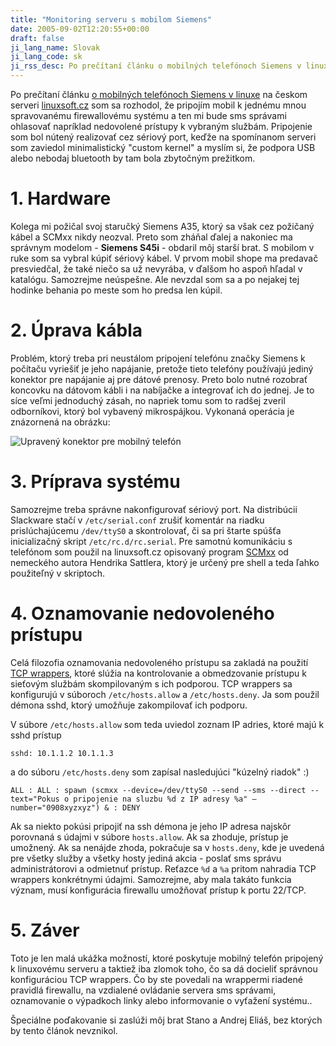 ```yaml
---
title: "Monitoring serveru s mobilom Siemens"
date: 2005-09-02T12:20:55+00:00
draft: false
ji_lang_name: Slovak
ji_lang_code: sk
ji_rss_desc: Po prečítaní článku o mobilných telefónoch Siemens v linuxe na českom serveri linuxsoft.cz som sa rozhodol, že pripojím mobil k jednému mnou spravovanému firewallovému systému a ten mi bude sms správami ohlasovať napríklad nedovolené prístupy k vybraným službám.
---
```


Po prečítaní článku [o mobilných telefónoch Siemens v linuxe][1] na českom serveri [linuxsoft.cz][2] som sa rozhodol, že pripojím mobil k jednému mnou spravovanému firewallovému systému a ten mi bude sms správami ohlasovať napríklad nedovolené prístupy k vybraným službám. 
Pripojenie som bol nútený realizovať cez sériový port, keďže na spomínanom serveri som zaviedol minimalistický "custom kernel" a myslím si, že podpora USB alebo nebodaj bluetooth by tam bola zbytočným prežitkom.

# 1. Hardware

Kolega mi požičal svoj staručký Siemens A35, ktorý sa však cez požičaný kábel a SCMxx nikdy neozval. 
Preto som zháňal ďalej a nakoniec ma správnym modelom - **Siemens S45i** - obdaril môj starší brat. 
S mobilom v ruke som sa vybral kúpiť sériový kábel. 
V prvom mobil shope ma predavač presviedčal, že také niečo sa už nevyrába, v ďalšom ho aspoň hľadal v katalógu. 
Samozrejme neúspešne. 
Ale nevzdal som sa a po nejakej tej hodinke behania po meste som ho predsa len kúpil.

# 2. Úprava kábla
Problém, ktorý treba pri neustálom pripojení telefónu značky Siemens k počítaču vyriešiť je jeho napájanie, pretože tieto telefóny používajú jediný konektor pre napájanie aj pre dátové prenosy. 
Preto bolo nutné rozobrať koncovku na dátovom kábli i na nabíjačke a integrovať ich do jednej. 
Je to síce veľmi jednoduchý zásah, no napriek tomu som to radšej zveril odborníkovi, ktorý bol vybavený mikrospájkou. 
Vykonaná operácia je znázornená na obrázku:

![Upravený konektor pre mobilný telefón](siemens.jpg)

# 3. Príprava systému

Samozrejme treba správne nakonfigurovať sériový port. 
Na distribúcii Slackware stačí v `/etc/serial.conf` zrušiť komentár na riadku prislúchajúcemu `/dev/ttyS0` a skontrolovať, či sa pri štarte spúšťa inicializačný skript `/etc/rc.d/rc.serial`. 
Pre samotnú komunikáciu s telefónom som použil na linuxsoft.cz opisovaný program [SCMxx][3] od nemeckého autora Hendrika Sattlera, ktorý je určený pre shell a teda ľahko použiteľný v skriptoch.

# 4. Oznamovanie nedovoleného prístupu

Celá filozofia oznamovania nedovoleného prístupu sa zakladá na použití [TCP wrappers][4], ktoré slúžia na kontrolovanie a obmedzovanie prístupu k sieťovým službám skompilovaným s ich podporou. 
TCP wrappers sa konfigurujú v súboroch `/etc/hosts.allow` a `/etc/hosts.deny`. Ja som použil démona sshd, ktorý umožňuje zakompilovať ich podporu.

V súbore `/etc/hosts.allow` som teda uviedol zoznam IP adries, ktoré majú k sshd prístup

```
sshd: 10.1.1.2 10.1.1.3
```

a do súboru `/etc/hosts.deny` som zapísal nasledujúci "kúzelný riadok" :)

```
ALL : ALL : spawn (scmxx --device=/dev/ttyS0 --send --sms --direct --text="Pokus o pripojenie na sluzbu %d z IP adresy %a" –number="0908xyzxyz") & : DENY
```

Ak sa niekto pokúsi pripojiť na ssh démona je jeho IP adresa najskôr porovnaná s údajmi v súbore `hosts.allow`. 
Ak sa zhoduje, prístup je umožnený. 
Ak sa nenájde zhoda, pokračuje sa v `hosts.deny`, kde je uvedená pre všetky služby a všetky hosty jediná akcia - poslať sms správu administrátorovi a odmietnuť prístup. 
Reťazce `%d` a `%a` pritom nahradia TCP wrappers konkrétnymi údajmi. 
Samozrejme, aby mala takáto funkcia význam, musí konfigurácia firewallu umožňovať prístup k portu 22/TCP.

# 5. Záver

Toto je len malá ukážka možností, ktoré poskytuje mobilný telefón pripojený k linuxovému serveru a taktiež iba zlomok toho, čo sa dá docieliť správnou konfiguráciou TCP wrappers. 
Čo by ste povedali na wrappermi riadené pravidlá firewallu, na vzdialené ovládanie servera sms správami, oznamovanie o výpadkoch linky alebo informovanie o vyťažení systému..

Špeciálne poďakovanie si zaslúži môj brat Stano a Andrej Eliáš, bez ktorých by tento článok nevznikol.

[1]: http://archiv.linuxsoft.cz/article.php?id_article=857
[2]: http://www.linuxsoft.cz
[3]: http://www.hendrik-sattler.de/scmxx/
[4]: https://en.wikipedia.org/wiki/TCP_Wrapper